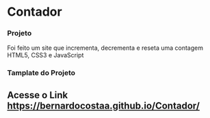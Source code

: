 # Contador

### Projeto

Foi feito um site que incrementa, decrementa e reseta uma contagem HTML5, CSS3 e JavaScript

### Tamplate do Projeto

## Acesse o Link https://bernardocostaa.github.io/Contador/
